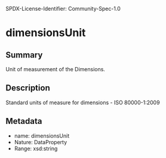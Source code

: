 SPDX-License-Identifier: Community-Spec-1.0

# dimensionsUnit

## Summary

Unit of measurement of the Dimensions.

## Description

Standard units of measure for dimensions - ISO 80000-1:2009

## Metadata

- name: dimensionsUnit
- Nature: DataProperty
- Range: xsd:string
